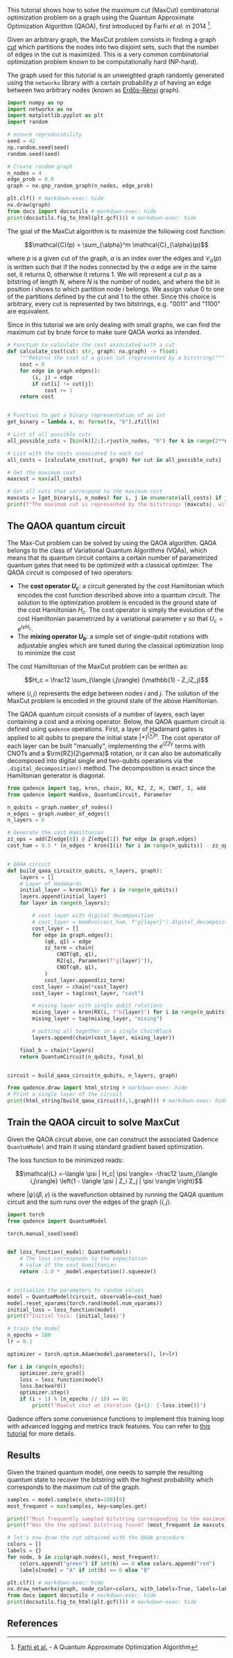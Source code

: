 This tutorial shows how to solve the maximum cut (MaxCut) combinatorial
optimization problem on a graph using the Quantum Approximate Optimization
Algorithm (QAOA), first introduced by Farhi *et al.* in 2014 [^1].

Given an arbitrary graph, the MaxCut problem consists in finding a
graph [*cut*](https://en.wikipedia.org/wiki/Cut_(graph_theory)) which partitions
the nodes into two disjoint sets, such that the number of edges in the
cut is maximized. This is a very common combinatorial optimization problem known to be computationally hard (NP-hard).

The graph used for this tutorial is an unweighted graph randomly generated using the `networkx` library with
a certain probability $p$ of having an edge between two arbitrary nodes (known as [Erdős–Rényi](https://en.wikipedia.org/wiki/Erd%C5%91s%E2%80%93R%C3%A9nyi_model) graph).

```python exec="on" source="material-block" html="1" session="qaoa"
import numpy as np
import networkx as nx
import matplotlib.pyplot as plt
import random

# ensure reproducibility
seed = 42
np.random.seed(seed)
random.seed(seed)

# Create random graph
n_nodes = 4
edge_prob = 0.8
graph = nx.gnp_random_graph(n_nodes, edge_prob)

plt.clf() # markdown-exec: hide
nx.draw(graph)
from docs import docsutils # markdown-exec: hide
print(docsutils.fig_to_html(plt.gcf())) # markdown-exec: hide
```

The goal of the MaxCut algorithm is to maximize the following cost function:

$$\mathcal{C}(p) = \sum_{\alpha}^m \mathcal{C}_{\alpha}(p)$$

where $p$ is a given cut of the graph, $\alpha$ is an index over the edges and $\mathcal{C}_{\alpha}(p)$ is written
such that if the nodes connected by the $\alpha$ edge are in the same set, it returns $0$, otherwise it returns $1$.
We will represent a cut $p$ as a bitstring of length $N$, where $N$ is the number of nodes, and where the bit in position $i$ shows to which partition node $i$ belongs. We assign value 0 to one of the partitions defined by the cut and 1 to the other. Since this choice is arbitrary, every cut is represented by two bitstrings, e.g. "0011" and "1100" are equivalent.

Since in this tutorial we are only dealing with small graphs, we can find the maximum cut by brute force to make sure QAOA works as intended.
```python exec="on" source="material-block" result="json" session="qaoa"
# Function to calculate the cost associated with a cut
def calculate_cost(cut: str, graph: nx.graph) -> float:
    """Returns the cost of a given cut (represented by a bitstring)"""
    cost = 0
    for edge in graph.edges():
        (i, j) = edge
        if cut[i] != cut[j]:
            cost += 1
    return cost


# Function to get a binary representation of an int
get_binary = lambda x, n: format(x, "b").zfill(n)

# List of all possible cuts
all_possible_cuts = [bin(k)[2:].rjust(n_nodes, "0") for k in range(2**n_nodes)]

# List with the costs associated to each cut
all_costs = [calculate_cost(cut, graph) for cut in all_possible_cuts]

# Get the maximum cost
maxcost = max(all_costs)

# Get all cuts that correspond to the maximum cost
maxcuts = [get_binary(i, n_nodes) for i, j in enumerate(all_costs) if j == maxcost]
print(f"The maximum cut is represented by the bitstrings {maxcuts}, with a cost of {maxcost}")
```

## The QAOA quantum circuit

The Max-Cut problem can be solved by using the QAOA algorithm. QAOA belongs to the class of Variational Quantum Algorithms (VQAs), which means that its quantum circuit contains a certain number of parametrized quantum gates that need to be optimized with a classical optimizer.
The QAOA circuit is composed of two operators:

* The **cost operator $U_c$**: a circuit generated by the cost Hamiltonian which
encodes the cost function described above into a quantum circuit. The solution to the optimization problem is encoded in the ground state of the cost Hamiltonian $H_c$.
The cost operator  is simply the evolution of the cost Hamiltonian parametrized by a variational parameter $\gamma$ so that $U_c = e^{i\gamma H_c}.$
* The **mixing operator $U_b$**: a simple set of single-qubit rotations with adjustable
  angles which are tuned during the classical optimization loop to minimize the cost

The cost Hamiltonian of the MaxCut problem can be written as:

$$H_c = \frac12 \sum_{\langle i,j\rangle} (\mathbb{1} - Z_iZ_j)$$

where $\langle i,j\rangle$ represents the edge between nodes $i$ and $j$. The solution of the MaxCut problem is encoded in the ground state of the above Hamiltonian.

The QAOA quantum circuit consists of a number of layers, each layer containing a cost and a mixing operator.
Below, the QAOA quantum circuit is defined using
`qadence` operations.
First, a layer of Hadamard gates is applied to all qubits to prepare the initial state $|+\rangle ^{\otimes n}$.
The cost operator of each layer can be built "manually", implementing the $e^{iZZ\gamma}$ terms with CNOTs and a $\rm{RZ}(2\gamma)$ rotation, or it can also be automatically decomposed
into digital single and two-qubits operations via the `.digital_decomposition()` method.
The decomposition is exact since the Hamiltonian generator is diagonal.

```python exec="on" source="material-block" html="1" session="qaoa"
from qadence import tag, kron, chain, RX, RZ, Z, H, CNOT, I, add
from qadence import HamEvo, QuantumCircuit, Parameter

n_qubits = graph.number_of_nodes()
n_edges = graph.number_of_edges()
n_layers = 6

# Generate the cost Hamiltonian
zz_ops = add(Z(edge[0]) @ Z(edge[1]) for edge in graph.edges)
cost_ham = 0.5 * (n_edges * kron(I(i) for i in range(n_qubits)) - zz_ops)


# QAOA circuit
def build_qaoa_circuit(n_qubits, n_layers, graph):
    layers = []
    # Layer of Hadamards
    initial_layer = kron(H(i) for i in range(n_qubits))
    layers.append(initial_layer)
    for layer in range(n_layers):

        # cost layer with digital decomposition
        # cost_layer = HamEvo(cost_ham, f"g{layer}").digital_decomposition(approximation="basic")
        cost_layer = []
        for edge in graph.edges():
            (q0, q1) = edge
            zz_term = chain(
                CNOT(q0, q1),
                RZ(q1, Parameter(f"g{layer}")),
                CNOT(q0, q1),
            )
            cost_layer.append(zz_term)
        cost_layer = chain(*cost_layer)
        cost_layer = tag(cost_layer, "cost")

        # mixing layer with single qubit rotations
        mixing_layer = kron(RX(i, f"b{layer}") for i in range(n_qubits))
        mixing_layer = tag(mixing_layer, "mixing")

        # putting all together in a single ChainBlock
        layers.append(chain(cost_layer, mixing_layer))

    final_b = chain(*layers)
    return QuantumCircuit(n_qubits, final_b)


circuit = build_qaoa_circuit(n_qubits, n_layers, graph)

from qadence.draw import html_string # markdown-exec: hide
# Print a single layer of the circuit
print(html_string(build_qaoa_circuit(4,1,graph))) # markdown-exec: hide
```

## Train the QAOA circuit to solve MaxCut

Given the QAOA circuit above, one can construct the associated Qadence `QuantumModel`
and train it using standard gradient based optimization.

The loss function to be minimized reads:

$$\mathcal{L} =-\langle \psi | H_c| \psi \rangle= -\frac12 \sum_{\langle i,j\rangle}  \left(1 - \langle \psi | Z_i Z_j | \psi \rangle \right)$$

where $|\psi\rangle(\beta, \gamma)$ is the wavefunction obtained by running the QAQA
quantum circuit and the sum runs over the edges of the graph $\langle i,j\rangle$.

```python exec="on" source="material-block" result="json" session="qaoa"
import torch
from qadence import QuantumModel

torch.manual_seed(seed)


def loss_function(_model: QuantumModel):
    # The loss corresponds to the expectation
    # value of the cost Hamiltonian
    return -1.0 * _model.expectation().squeeze()


# initialize the parameters to random values
model = QuantumModel(circuit, observable=cost_ham)
model.reset_vparams(torch.rand(model.num_vparams))
initial_loss = loss_function(model)
print(f"Initial loss: {initial_loss}")

# train the model
n_epochs = 100
lr = 0.1

optimizer = torch.optim.Adam(model.parameters(), lr=lr)

for i in range(n_epochs):
    optimizer.zero_grad()
    loss = loss_function(model)
    loss.backward()
    optimizer.step()
    if (i + 1) % (n_epochs // 10) == 0:
        print(f"MaxCut cost at iteration {i+1}: {-loss.item()}")
```

Qadence offers some convenience functions to implement this training loop with advanced
logging and metrics track features. You can refer to [this tutorial](../qml/ml_tools.md) for more details.


## Results

Given the trained quantum model, one needs to sample the resulting quantum state to
recover the bitstring with the highest probability which corresponds to the maximum
cut of the graph.

```python exec="on" source="material-block" html="1" session="qaoa"
samples = model.sample(n_shots=100)[0]
most_frequent = max(samples, key=samples.get)

print(f"Most frequently sampled bitstring corresponding to the maximum cut: {most_frequent}")
print(f"Was the the optimal bitstring found? {most_frequent in maxcuts}")

# let's now draw the cut obtained with the QAOA procedure
colors = []
labels = {}
for node, b in zip(graph.nodes(), most_frequent):
    colors.append("green") if int(b) == 0 else colors.append("red")
    labels[node] = "A" if int(b) == 0 else "B"

plt.clf() # markdown-exec: hide
nx.draw_networkx(graph, node_color=colors, with_labels=True, labels=labels)
from docs import docsutils # markdown-exec: hide
print(docsutils.fig_to_html(plt.gcf())) # markdown-exec: hide
```

## References

[^1]: [Farhi et al.](https://arxiv.org/abs/1411.4028) - A Quantum Approximate Optimization Algorithm
